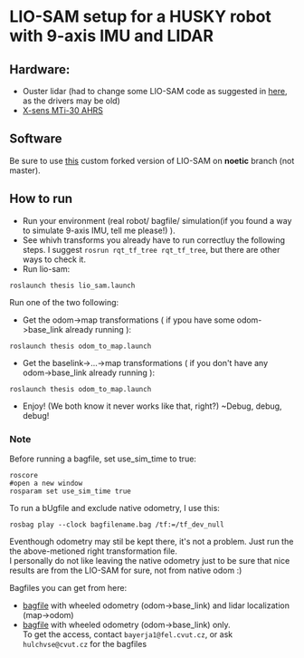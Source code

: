 # LIO-SAM setup for a HUSKY robot with 9-axis IMU and LIDAR
## Hardware:
- Ouster lidar (had to change some LIO-SAM code as suggested in [here](https://github.com/TixiaoShan/LIO-SAM/issues/94), as the drivers may be old)
- [X-sens MTi-30 AHRS](https://cz.mouser.com/datasheet/2/693/mti-series-1358510.pdf) 
## Software
Be sure to use [this](https://github.com/graphSLAM-thesis-cvut/LIO-SAM-CTU) custom forked version of LIO-SAM on **noetic** branch (not master).
## How to run
- Run your environment (real robot/ bagfile/ simulation(if you found a way to simulate 9-axis IMU, tell me please!) ).
- See whivh transforms you already have to run correctluy the following steps. I suggest `rosrun rqt_tf_tree rqt_tf_tree`, but there are other ways to check it. 
- Run lio-sam:
```
roslaunch thesis lio_sam.launch
```
Run one of the two following:
- Get the odom->map transformations ( if ypou have some odom->base_link already running ):
```
roslaunch thesis odom_to_map.launch
```
- Get the baselink->...->map transformations ( if you don't have any odom->base_link already running ):
```
roslaunch thesis odom_to_map.launch
```

- Enjoy! (We both know it never works like that, right?) ~Debug, debug, debug!
### Note
Before running a bagfile, set use_sim_time to true:
```
roscore
#open a new window
rosparam set use_sim_time true
```
To run a bUgfile and exclude native odometry, I use this:
```
rosbag play --clock bagfilename.bag /tf:=/tf_dev_null
```
Eventhough odometry may stil be kept there, it's not a problem. Just run the the above-metioned right transformation file. <br/>
I personally do not like leaving the native odometry just to be sure that nice results are from the LIO-SAM for sure, not from native odom :)

Bagfiles you can get from here:
- [bagfile](https://drive.google.com/file/d/1aLDQ2m8X-bRqlnpQXYwgNSpAp5E3woYV/view?usp=share_link) with wheeled odometry (odom->base_link) and lidar localization (map->odom)
- [bagfile](https://drive.google.com/file/d/186ZDQBXg3ULFumABJxUKXwNFR4AFaGDF/view?usp=share_link) with wheeled odometry (odom->base_link) only. <br/>
To get the access, contact `bayerja1@fel.cvut.cz`, or ask `hulchvse@cvut.cz` for the bagfiles 